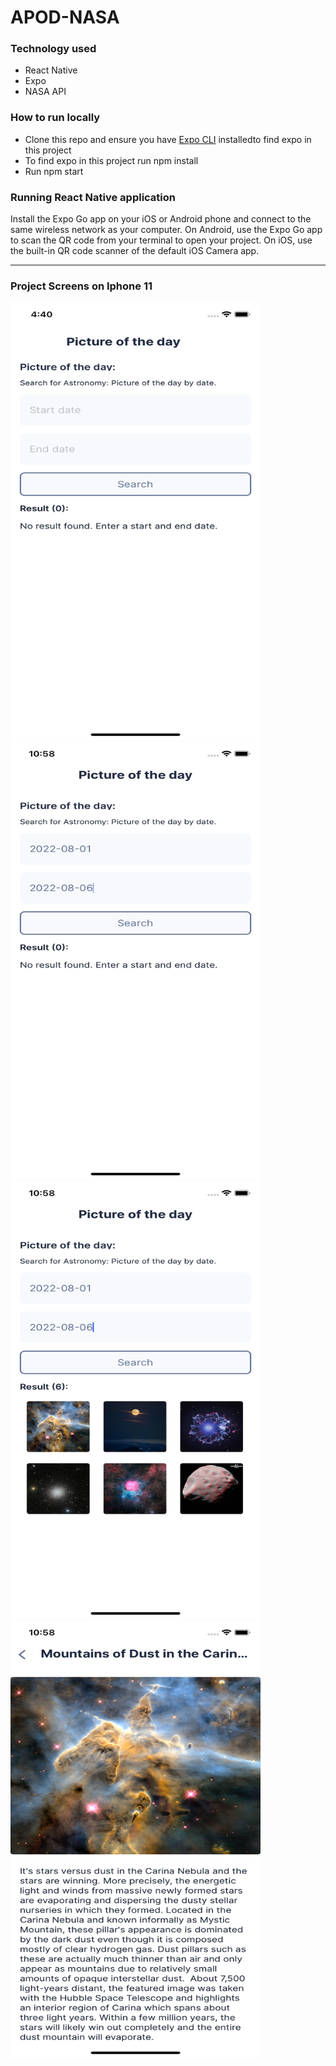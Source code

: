 # APOD-NASA

###  Technology used
- React Native
- Expo
- NASA API

###  How to run locally
- Clone this repo and ensure you have [Expo CLI](https://docs.expo.dev/get-started/installation/) installedto find expo in this project 
- To find expo in this project run npm install
- Run npm start

###  Running React Native application
Install the Expo Go app on your iOS or Android phone and connect to the same wireless network as your computer. On Android, use the Expo Go app to scan the QR code from your terminal to open your project. On iOS, use the built-in QR code scanner of the default iOS Camera app.
 
---
### Project Screens on Iphone 11

<img src="https://github.com/vderksen/APOD-NASA/blob/main/assets/Simulator%20Screen%20Shot%20-%20iPhone%2011%20-%202022-08-28%20at%2016.40.48.png" width="400" height="700">
<img src="https://github.com/vderksen/APOD-NASA/blob/main/assets/Simulator%20Screen%20Shot%20-%20iPhone%2011%20-%202022-08-29%20at%2010.58.10.png" width="400" height="700">
<img src="https://github.com/vderksen/APOD-NASA/blob/main/assets/Simulator%20Screen%20Shot%20-%20iPhone%2011%20-%202022-08-29%20at%2010.58.21.png" width="400" height="700">
<img src="https://github.com/vderksen/APOD-NASA/blob/main/assets/Simulator%20Screen%20Shot%20-%20iPhone%2011%20-%202022-08-29%20at%2010.58.26.png" width="400" height="700">
